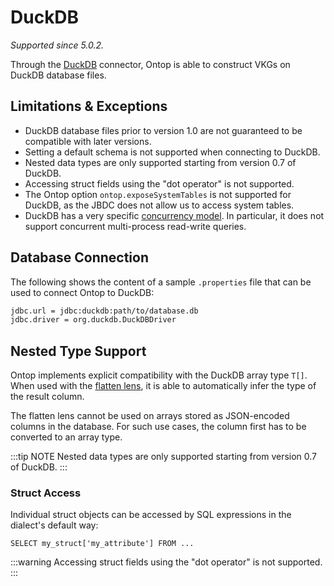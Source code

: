 # DuckDB
*Supported since 5.0.2.*

Through the [DuckDB](https://duckdb.org) connector, Ontop is able to construct VKGs on DuckDB database files.

## Limitations & Exceptions

- DuckDB database files prior to version 1.0 are not guaranteed to be compatible with later versions.
- Setting a default schema is not supported when connecting to DuckDB.
- Nested data types are only supported starting from version 0.7 of DuckDB.
- Accessing struct fields using the "dot operator" is not supported.
- The Ontop option `ontop.exposeSystemTables` is not supported for DuckDB, as the JBDC does not allow us to access system tables.
- DuckDB has a very specific [concurrency model](https://duckdb.org/faq#how-does-duckdb-handle-concurrency). In particular, it does not support concurrent multi-process read-write queries.

## Database Connection

The following shows the content of a sample `.properties` file that can be used to connect Ontop to DuckDB:

```bash
jdbc.url = jdbc:duckdb:path/to/database.db
jdbc.driver = org.duckdb.DuckDBDriver
```

## Nested Type Support

Ontop implements explicit compatibility with the DuckDB array type `T[]`. When used with the [flatten lens](/guide/advanced/lenses#flattenlens), it is able to automatically infer the type of the result column.

The flatten lens cannot be used on arrays stored as JSON-encoded columns in the database. For such use cases, the column first has to be converted to an array type.

:::tip NOTE
Nested data types are only supported starting from version 0.7 of DuckDB.
:::

### Struct Access
 Individual struct objects can be accessed by SQL expressions in the dialect's default way:
```
SELECT my_struct['my_attribute'] FROM ...
```

:::warning
Accessing struct fields using the "dot operator" is not supported.
:::
